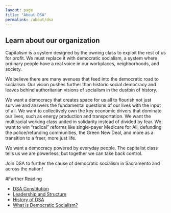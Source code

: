 ```yaml
---
layout: page
title: "About DSA"
permalink: /about/dsa
---
```

## Learn about our organization
Capitalism is a system designed by the owning class to exploit the rest of us for profit. We must replace it with democratic socialism, a system where ordinary people have a real voice in our workplaces, neighborhoods, and society.

We believe there are many avenues that feed into the democratic road to socialism. Our vision pushes further than historic social democracy and leaves behind authoritarian visions of socialism in the dustbin of history.

We want a democracy that creates space for us all to flourish not just survive and answers the fundamental questions of our lives with the input of all. We want to collectively own the key economic drivers that dominate our lives, such as energy production and transportation. We want the multiracial working class united in solidarity instead of divided by fear. We want to win “radical” reforms like single-payer Medicare for All, defunding the police/refunding communities, the Green New Deal, and more as a transition to a freer, more just life. 

We want a democracy powered by everyday people. The capitalist class tells us we are powerless, but together we can take back control.

Join DSA to further the cause of democratic socialism in Sacramento and across the nation!

#Further Reading
* [DSA Constitution](https://www.dsausa.org/about-us/constitution/)
* [Leadership and Structure](https://www.dsausa.org/about-us/constitution/)
* [History of DSA](https://www.dsausa.org/about-us/history/)
* [What is Democratic Socialism?](https://www.dsausa.org/about-us/what-is-democratic-socialism/)
